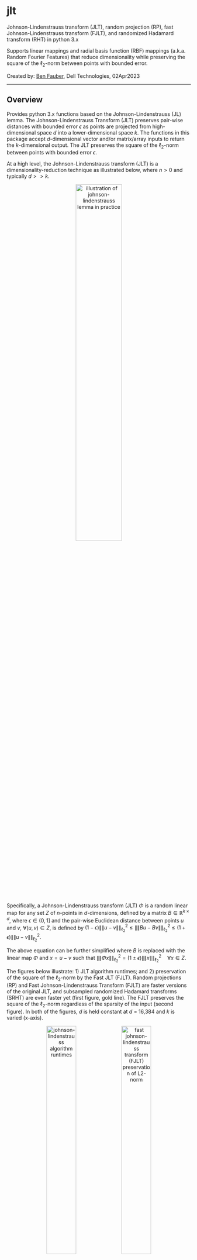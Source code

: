 # jlt

Johnson-Lindenstrauss transform (JLT), random projection (RP), fast Johnson-Lindenstrauss transform (FJLT), and randomized Hadamard transform (RHT) in python 3.x

Supports linear mappings and radial basis function (RBF) mappings (a.k.a. Random Fourier Features) that reduce dimensionality while preserving the square of the $\ell_2$-norm between points with bounded error.

Created by:
[Ben Fauber](https://github.com/benfauber), Dell Technologies, 02Apr2023

***

## Overview

Provides python 3.x functions based on the Johnson-Lindenstrauss (JL) lemma. The Johnson-Lindenstrauss Transform (JLT) preserves pair-wise distances with bounded error $\epsilon$ as points are projected from high-dimensional space $d$ into a lower-dimensional space $k$. The functions in this package accept $d$-dimensional vector and/or matrix/array inputs to return the $k$-dimensional output. The JLT preserves the square of the $\ell_2$-norm between points with bounded error $\epsilon$.

At a high level, the Johnson-Lindenstrauss transform (JLT) is a dimensionality-reduction technique as illustrated below, where $n > 0$ and typically $d >> k$.

<P align="center">
<IMG SRC="/assets/overview.PNG" HEIGHT="50%" WIDTH="50%" CLASS="center" ALT="illustration of johnson-lindenstrauss lemma in practice">
  </P>
  <P>

Specifically, a Johnson-Lindenstrauss transform (JLT) $\Phi$ is a random linear map for any set $Z$ of $n$-points in $d$-dimensions, defined by a matrix $B \in \mathbb{R}^{k \times d}$, where $\epsilon \in (0,1]$ and the pair-wise Euclidean distance between points $u$ and $v$, $\forall (u,v) \in Z$, is defined by $(1 - \epsilon)\|\|u-v\|\|^2_{\ell_2} \le \|\|Bu-Bv\|\|^2_{\ell_2} \le (1 + \epsilon)\|\|u-v\|\|^2_{\ell_2}$.

The above equation can be further simplified where $B$ is replaced with the linear map $\Phi$ and $x = u - v$ such that $\|\|\Phi x\|\|^2_{\ell_2} = (1 \pm \epsilon)\|\|x\|\|^2_{\ell_2} \quad \forall x \in Z$.
    
The figures below illustrate: 1) JLT algorithm runtimes; and 2) preservation of the square of the $\ell_2$-norm by the Fast JLT (FJLT). Random projections (RP) and Fast Johnson-Lindenstrauss Transform (FJLT) are faster versions of the original JLT, and subsampled randomized Hadamard transforms (SRHT) are even faster yet (first figure, gold line). The FJLT preserves the square of the $\ell_2$-norm regardless of the sparsity of the input (second figure). In both of the figures, $d$ is held constant at $d$ = 16,384 and $k$ is varied (x-axis).

<P align="center">
<IMG SRC="/assets/jlt_runtimes.png" HEIGHT="40%" WIDTH="40%" CLASS="center" ALT="johnson-lindenstrauss algorithm runtimes">
<IMG SRC="/assets/fjlt_l2normpreservation.png" HEIGHT="40%" WIDTH="40%" CLASS="center" ALT="fast johnson-lindenstrauss transform (FJLT) preservation of L2-norm">
</P>
<P>

JLT has applications in [linear mappings](https://en.wikipedia.org/wiki/Linear_map), [random projections](https://en.wikipedia.org/wiki/Random_projection), [locality-sensitive hashing LSH](https://en.wikipedia.org/wiki/Locality-sensitive_hashing), [matrix sketching](https://arxiv.org/abs/1206.0594), [low-rank matrix approximations](https://en.wikipedia.org/wiki/Low-rank_matrix_approximations), and [sparse recovery](https://www.cs.utexas.edu/~ecprice/courses/sublinear/bwca-sparse-recovery.pdf).

***

## Dependencies and Installing

### Dependencies
Python 3.x packages `math`, `numpy`, `scipy.sparse`, and `fht` (https://github.com/nbarbey/fht)

### Installing
1) Clone the ```linearMapping.py``` python file to your working directory using either:

- **Python command line**
```python
git clone https://github.com/dell/jlt.git
```

or

- **Jupyter Notebook**
```python
import os, sys

path = os.getcwd()
os.chdir(path)

!git clone https://github.com/dell/jlt.git

sys.path.insert(0, path+'\jlt')
```

2) Import the module into your script:

```python
[in]> from linearMapping import linearMapping, rbfMapping
```

***

## Functions

### linearMapping()
Produces linear mapping of input vector or array from `d` dimensions into `k` dimensions, typically applied where $d >> k$. Provides bounded guarantees of Johnson-Lindenstrauss lemma when `k` is determined automatically (i.e., `k=None`), via the method of Dasgupta and Gupta, with user-defined `eps` ($\epsilon$ in Johnson-Lindenstrauss lemma) as the error associated with the preservation of the $\ell_2$-norm.

```python
[in]> linearMapping(A, k=None, eps=0.1, method='FJLT', p=2, random_seed=21)
[out]> # d-to-k linear mapping of A
```  

`A` is the input vector $A \in \mathbb{R}^{d}$ or matrix $A \in \mathbb{R}^{n \times d}$. 

`method` accepts one of several variants of the JLT: `JLT`, `SparseRP`, `VerySparseRP`, `FJLT`, or `SRHT`. See _References_ section below for more details on each method.
  
`p` is the $\ell{p}$-norm where $p \in \\\{ 1, 2 \\\}$ and is only relevant to the `FJLT` method.
  
`random_seed` is the random seed value for the generator function that randomizes the Gaussian and/or the row-selector function, based on the `method` employed.

Defaults are: `k=None`, `eps=0.1`, `method=FJLT`, `p=2`, and `random_seed=21`. Code is fully commented -- variables and helper functions are further defined within the PY file. 
  
The user can further edit the code to specify sampling with replacement `swr` or sampling without replacement `swor` for either faster or more accurate calculations, respectively. NOTE: `swor` is recommended when solving for inverse matrices with iterative solvers (e.g., compressed sensing applications).

### rbfMapping()
Produces radial basis function (RBF) mapping (a.k.a. Random Fourier Features) of input vector or array from `d` dimensions into `k` dimensions, typically applied where $d >> k$. Provides bounded guarantees of Johnson-Lindenstrauss lemma when `k` is determined automatically (i.e., `k=None`), via the method of Dasgupta and Gupta, with user-defined `eps` ($\epsilon$ in Johnson-Lindenstrauss lemma) as the error associated with the preservation of the $\ell_2$-norm.

```python
[in]> rbfMapping(A, k=None, method='SRHT-RFF', gamma=1.0, random_seed=21)
[out]> # d-to-k radial basis function mapping of A
```
 
`A` is the input vector $A \in \mathbb{R}^{d}$ or matrix $A \in \mathbb{R}^{n \times d}$. 

`method` accepts two variants of the RBF: `RFF` or `SRHT-RFF`. See _References_ section below for more details on each method.
  
`gamma` is the standard deviation of the Gaussian distribution.
  
`random_seed` is the random seed value for the generator function that randomizes the Gaussian and/or the row-selector function, based on the `method` employed.

Defaults are: `k=None`, `method=SRHT-RFF`, `gamma=1.0`, and `random_seed=21`. Code is fully commented -- variables and helper functions are further defined within the PY file. 

The user can further edit the code to specify sampling with replacement `swr` or sampling without replacement `swor` for either faster or more accurate calculations, respectively. NOTE: `swor` is recommended when solving for inverse matrices with iterative solvers (e.g., compressed sensing applications).
  
***

### References

`JLT` W. B. Johnson and J. Lindenstrauss, "Extensions of Lipschitz mappings into a Hilbert Space." Contemp. Math. 1984, 26, 189-206. [link to paper](http://stanford.edu/class/cs114/readings/JL-Johnson.pdf)

`SparseRP` Dimitris Achlioptas, "Database-friendly random projections: Johnson-Lindenstrauss with binary coins." J. Comput. Syst. Sci. 2003, 66(4), 671-687. [link to paper](https://www.sciencedirect.com/science/article/pii/S0022000003000254)

`VerySparseRP` L. Peng, T. J. Hastie, K. W. Church, "Very sparse random projections." KDD 2006, Proceedings of the 12th ACM SIGKDD international conference on Knowledge discovery and data mining, August 2006, pages 287–296. [link to paper](https://dl.acm.org/doi/10.1145/1150402.1150436)

`FJLT` N. Ailon and B. Chazelle, "Approximate Nearest Neighbors and the Fast Johnson-Lindenstrauss Transform." STOC’06, May21–23, 2006, Seattle, Washington, USA. [link to paper](http://www.cs.technion.ac.il/~nailon/fjlt.pdf)

`SRHT` F. Krahmer and R. Ward, "New and improved Johnson-Lindenstrauss embeddings via the restricted isometry property." SIAM J. Math. Anal. 2011, 43(3), 1269–1281. [link to paper](https://arxiv.org/abs/1009.0744)

`SRHT` N. Ailon and E. Liberty, "Almost Optimal Unrestricted Fast Johnson-Lindenstrauss Transform." ACM Trans. Algorithms 2013, 9(3), 1–12. [link to paper](https://arxiv.org/abs/1005.5513)

`RFF` A. Rahimi and B. Recht. "Random Features for Large-Scale Kernel Machines." NeurIPS 2007. [link to paper](https://papers.nips.cc/paper_files/paper/2007/file/013a006f03dbc5392effeb8f18fda755-Paper.pdf)
  
`SRHT-RFF` Y. Cherapanamjeri and J. Nelson. "Uniform Approximations for Randomized Hadamard Transforms with Applications." 2022 Proceedings of the 54th Annual ACM SIGACT Symposium on Theory of Computing (STOC), 659–671. [link to paper](https://dl.acm.org/doi/abs/10.1145/3519935.3519961)
  
`k` S. Dasgupta and A. Gupta. "An elementary proof of the Johnson-Lindenstrauss Lemma." 1999. [link to paper](https://cseweb.ucsd.edu/~dasgupta/papers/jl.pdf)
  
Tight lower bounds for `k` K. G. Larsen and J. Nelson. "Optimality of the Johnson-Lindenstrauss Lemma." 2017 IEEE 58th Annual Symposium on Foundations of Computer Science (FOCS). [link to paper](https://ieeexplore.ieee.org/document/8104096)
  
***

### Citing this Repo

```
@misc{FauberJLT2023,
  author = {Fauber, B. P.},
  title = {Johnson-Lindenstrauss Transforms},
  year = {2023},
  publisher = {GitHub},
  journal = {GitHub repository},
  howpublished = {\url{https://github.com/dell/jlt}}
}
```
